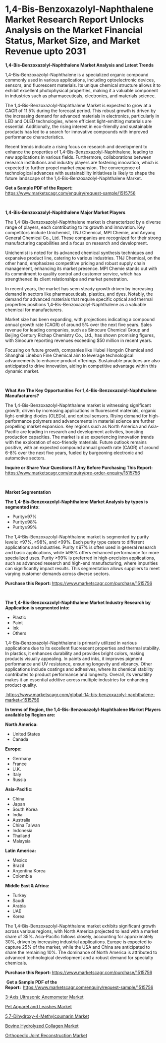 <p><h1>1,4-Bis-Benzoxazolyl-Naphthalene Market Research Report Unlocks Analysis on the Market Financial Status, Market Size, and Market Revenue upto 2031</h1></p><p><strong>1,4-Bis-Benzoxazolyl-Naphthalene Market Analysis and Latest Trends</strong></p>
<p><p>1,4-Bis-Benzoxazolyl-Naphthalene is a specialized organic compound commonly used in various applications, including optoelectronic devices, sensors, and fluorescent materials. Its unique chemical structure allows it to exhibit excellent photophysical properties, making it a valuable component in industries such as pharmaceuticals, electronics, and materials science.</p><p>The 1,4-Bis-Benzoxazolyl-Naphthalene Market is expected to grow at a CAGR of 11.5% during the forecast period. This robust growth is driven by the increasing demand for advanced materials in electronics, particularly in LED and OLED technologies, where efficient light-emitting materials are essential. Additionally, the rising interest in eco-friendly and sustainable products has led to a search for innovative compounds with improved performance characteristics.</p><p>Recent trends indicate a rising focus on research and development to enhance the properties of 1,4-Bis-Benzoxazolyl-Naphthalene, leading to new applications in various fields. Furthermore, collaborations between research institutions and industry players are fostering innovation, which is expected to further propel market expansion. The convergence of technological advances with sustainability initiatives is likely to shape the future landscape of the 1,4-Bis-Benzoxazolyl-Naphthalene Market.</p></p>
<p><strong>Get a Sample PDF of the Report:&nbsp;</strong> <a href="https://www.marketscagr.com/enquiry/request-sample/1515756?utm_campaign=1615&utm_medium=2&utm_source=Github&utm_content=ia&utm_term=27102024&utm_id=14-bis-benzoxazolyl-naphthalene">https://www.marketscagr.com/enquiry/request-sample/1515756</a></p>
<p>&nbsp;</p>
<p><strong>1,4-Bis-Benzoxazolyl-Naphthalene Major Market Players</strong></p>
<p><p>The 1,4-Bis-Benzoxazolyl-Naphthalene market is characterized by a diverse range of players, each contributing to its growth and innovation. Key competitors include Unichemist, TNJ Chemical, MPI Chemie, and Anyang General Chemical Co., Ltd. These companies are recognized for their strong manufacturing capabilities and a focus on research and development.</p><p>Unichemist is noted for its advanced chemical synthesis techniques and expansive product line, catering to various industries. TNJ Chemical, on the other hand, emphasizes competitive pricing and robust supply chain management, enhancing its market presence. MPI Chemie stands out with its commitment to quality control and customer service, which has strengthened its client relationships and market penetration.</p><p>In recent years, the market has seen steady growth driven by increasing demand in sectors like pharmaceuticals, plastics, and dyes. Notably, the demand for advanced materials that require specific optical and thermal properties positions 1,4-Bis-Benzoxazolyl-Naphthalene as a valuable chemical for manufacturers.</p><p>Market size has been expanding, with projections indicating a compound annual growth rate (CAGR) of around 5% over the next five years. Sales revenue for leading companies, such as Sinocure Chemical Group and Beijing Century Richap Chemistry Co., Ltd., has shown promising figures, with Sinocure reporting revenues exceeding $50 million in recent years.</p><p>Focusing on future growth, companies like Hubei Hongxin Chemical and Shanghai Linebon Fine Chemical aim to leverage technological advancements to enhance product offerings. Sustainable practices are also anticipated to drive innovation, aiding in competitive advantage within this dynamic market.</p></p>
<p>&nbsp;</p>
<p><strong>What Are The Key Opportunities For 1,4-Bis-Benzoxazolyl-Naphthalene Manufacturers?</strong></p>
<p><p>The 1,4-Bis-Benzoxazolyl-Naphthalene market is witnessing significant growth, driven by increasing applications in fluorescent materials, organic light-emitting diodes (OLEDs), and optical sensors. Rising demand for high-performance polymers and advancements in material science are further propelling market expansion. Key regions such as North America and Asia-Pacific are leading in research and development activities, boosting production capacities. The market is also experiencing innovation trends with the exploration of eco-friendly materials. Future outlook remains positive, with an expected compound annual growth rate (CAGR) of around 6-8% over the next five years, fueled by burgeoning electronic and automotive sectors.</p></p>
<p><strong>Inquire or Share Your Questions If Any Before Purchasing This Report:</strong> <a href="https://www.marketscagr.com/enquiry/pre-order-enquiry/1515756?utm_campaign=1615&utm_medium=2&utm_source=Github&utm_content=ia&utm_term=27102024&utm_id=14-bis-benzoxazolyl-naphthalene">https://www.marketscagr.com/enquiry/pre-order-enquiry/1515756</a></p>
<p>&nbsp;</p>
<p><strong>Market Segmentation</strong></p>
<p><strong>The 1,4-Bis-Benzoxazolyl-Naphthalene Market Analysis by types is segmented into:</strong></p>
<p><ul><li>Purity≥97%</li><li>Purity≥98%</li><li>Purity≥99%</li></ul></p>
<p><p>The 1,4-Bis-Benzoxazolyl-Naphthalene market is segmented by purity levels: ≥97%, ≥98%, and ≥99%. Each purity type caters to different applications and industries. Purity ≥97% is often used in general research and basic applications, while ≥98% offers enhanced performance for more specialized uses. Purity ≥99% is preferred in high-precision applications, such as advanced research and high-end manufacturing, where impurities can significantly impact results. This segmentation allows suppliers to meet varying customer demands across diverse sectors.</p></p>
<p><strong>Purchase this Report:&nbsp;</strong><a href="https://www.marketscagr.com/purchase/1515756?utm_campaign=1615&utm_medium=2&utm_source=Github&utm_content=ia&utm_term=27102024&utm_id=14-bis-benzoxazolyl-naphthalene">https://www.marketscagr.com/purchase/1515756</a></p>
<p>&nbsp;</p>
<p><strong>The 1,4-Bis-Benzoxazolyl-Naphthalene Market Industry Research by Application is segmented into:</strong></p>
<p><ul><li>Plastic</li><li>Paint</li><li>Ink</li><li>Others</li></ul></p>
<p><p>1,4-Bis-Benzoxazolyl-Naphthalene is primarily utilized in various applications due to its excellent fluorescent properties and thermal stability. In plastics, it enhances durability and provides bright colors, making products visually appealing. In paints and inks, it improves pigment performance and UV resistance, ensuring longevity and vibrancy. Other applications include coatings and adhesives, where its chemical stability contributes to product performance and longevity. Overall, its versatility makes it an essential additive across multiple industries for enhancing product quality.</p></p>
<p><a href="https://www.marketscagr.com/global-14-bis-benzoxazolyl-naphthalene-market-r1515756?utm_campaign=1615&utm_medium=2&utm_source=Github&utm_content=ia&utm_term=27102024&utm_id=14-bis-benzoxazolyl-naphthalene">&nbsp;https://www.marketscagr.com/global-14-bis-benzoxazolyl-naphthalene-market-r1515756</a></p>
<p><strong>In terms of Region, the 1,4-Bis-Benzoxazolyl-Naphthalene Market Players available by Region are:</strong></p>
<p>
    <p> <strong> North America: </strong>
        <ul>
            <li>United States</li>
            <li>Canada</li>
        </ul>
        </p> 
    <p> <strong> Europe: </strong>
        <ul>
            <li>Germany</li>
            <li>France</li>
            <li>U.K.</li>
            <li>Italy</li>
            <li>Russia</li>
        </ul>
        </p> 
    <p> <strong> Asia-Pacific: </strong>
        <ul>
            <li>China</li>
            <li>Japan</li>
            <li>South Korea</li>
            <li>India</li>
            <li>Australia</li>
            <li>China Taiwan</li>
            <li>Indonesia</li>
            <li>Thailand</li>
            <li>Malaysia</li>
        </ul>
        </p> 
    <p> <strong> Latin America: </strong>
        <ul>
            <li>Mexico</li>
            <li>Brazil</li>
            <li>Argentina Korea</li>
            <li>Colombia</li>
        </ul>
        </p> 
    <p> <strong> Middle East & Africa: </strong>
        <ul>
            <li>Turkey</li>
            <li>Saudi</li>
            <li>Arabia</li>
            <li>UAE</li>
            <li>Korea</li>
        </ul>
    </p>
    </p>
<p><p>The 1,4-Bis-Benzoxazolyl-Naphthalene market exhibits significant growth across various regions, with North America projected to lead with a market share of 35%. Asia-Pacific follows closely, accounting for approximately 30%, driven by increasing industrial applications. Europe is expected to capture 25% of the market, while the USA and China are anticipated to share the remaining 10%. The dominance of North America is attributed to advanced technological development and a robust demand for specialty chemicals.</p></p>
<p><strong>Purchase this Report: </strong><a href="https://www.marketscagr.com/purchase/1515756?utm_campaign=1615&utm_medium=2&utm_source=Github&utm_content=ia&utm_term=27102024&utm_id=14-bis-benzoxazolyl-naphthalene">https://www.marketscagr.com/purchase/1515756</a></p>
<p>&nbsp;<strong>Get a Sample PDF of the Report:&nbsp;&nbsp;</strong><a href="https://www.marketscagr.com/enquiry/request-sample/1515756?utm_campaign=1615&utm_medium=2&utm_source=Github&utm_content=ia&utm_term=27102024&utm_id=14-bis-benzoxazolyl-naphthalene">https://www.marketscagr.com/enquiry/request-sample/1515756</a></p>
<p><strong></strong></p>
<p><p><a href="https://issuu.com/reportprime-2/docs/3-axis-ultrasonic-anemometer-market_f4d7cd4b2a9f9a?utm_campaign=1615&utm_medium=2&utm_source=Github&utm_content=ia&utm_term=27102024&utm_id=14-bis-benzoxazolyl-naphthalene">3-Axis Ultrasonic Anemometer Market</a></p><p><a href="https://www.linkedin.com/pulse/comprehensive-pet-apparel-leashes-market-report-regional-analysis-8hldf?utm_campaign=1615&utm_medium=2&utm_source=Github&utm_content=ia&utm_term=27102024&utm_id=14-bis-benzoxazolyl-naphthalene">Pet Apparel and Leashes Market</a></p><p><a href="https://www.linkedin.com/pulse/evaluating-57-dihydroxy-4-methylcoumarin-market-trends-ergqc?utm_campaign=1615&utm_medium=2&utm_source=Github&utm_content=ia&utm_term=27102024&utm_id=14-bis-benzoxazolyl-naphthalene">5,7-Dihydroxy-4-Methylcoumarin Market</a></p><p><a href="https://www.linkedin.com/pulse/bovine-hydrolyzed-collagen-market-research-report-forecast-growth-rkexf?utm_campaign=1615&utm_medium=2&utm_source=Github&utm_content=ia&utm_term=27102024&utm_id=14-bis-benzoxazolyl-naphthalene">Bovine Hydrolyzed Collagen Market</a></p><p><a href="https://www.linkedin.com/pulse/global-orthopedic-joint-reconstruction-market-analysis-key-trends-gc10f?utm_campaign=1615&utm_medium=2&utm_source=Github&utm_content=ia&utm_term=27102024&utm_id=14-bis-benzoxazolyl-naphthalene">Orthopedic Joint Reconstruction Market</a></p></p>